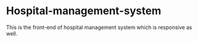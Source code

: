 # Hospital-management-system
This is the front-end of hospital management system which is responsive as well.
